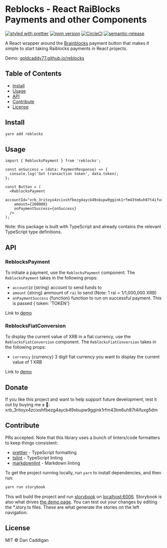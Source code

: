 # Reblocks - React RaiBlocks Payments and other Components

[![styled with prettier](https://img.shields.io/badge/styled_with-prettier-56b3b4.svg)](https://github.com/prettier/prettier)
[![npm version](https://img.shields.io/npm/v/reblocks.svg)](https://www.npmjs.org/package/reblocks)
[![CircleCI](https://circleci.com/gh/goldcaddy77/reblocks/tree/master.svg?style=shield)](https://circleci.com/gh/goldcaddy77/reblocks/tree/master)
[![semantic-release](https://img.shields.io/badge/%20%20%F0%9F%93%A6%F0%9F%9A%80-semantic--release-e10079.svg)](https://github.com/semantic-release/semantic-release)

A React wrapper around the [Brainblocks](https://github.com/brainblocks/brainblocks) payment button that makes
it simple to start taking Raiblocks payments in React projects.

Demo: [goldcaddy77.github.io/reblocks](https://goldcaddy77.github.io/reblocks/?selectedKind=ReblocksPayment)

## Table of Contents

- [Install](#install)
- [Usage](#usage)
- [API](#api)
- [Contribute](#contribute)
- [License](#license)

## Install

```bash
yarn add reblocks
```

## Usage

```tsx
import { ReblocksPayment } from 'reblocks';

const onSuccess = (data: PaymentResponse) => {
  console.log('Got transaction token', data.token);
};

const Button = (
  <ReblocksPayment
    accountId="xrb_3ritoyx4zcixshfbezg4aycb49xbupw9ggink1rfm43tm6uh87t4ifuxg5dm"
    amount={200000}
    onPaymentSuccess={onSuccess}
  />
);
```

Note: this package is built with TypeScript and already contains the relevant TypeScript type definitions.

## API

### ReblocksPayment

To initiate a payment, use the `ReblocksPayment` component.  The `ReblocksPayment` takes in the following props:

- `accountId` {string} account to send funds to
- `amount` {string} ammount of `rai` to send (Note: 1 rai = 1/1,000,000 XRB)
- `onPaymentSuccess` {function} function to run on successful payment.  This is passed { token: 'TOKEN'}

Link to [demo](https://goldcaddy77.github.io/reblocks/?selectedKind=ReblocksPayment)

### ReblocksFiatConversion

To display the current value of XRB in a fiat currency, use the `ReblocksFiatConversion` component.  The
`ReblocksFiatConversion` takes in the following props:

- `currency` {currency} 3 digit fiat currency you want to display the current value of 1 XRB

Link to [demo](https://goldcaddy77.github.io/reblocks/?selectedKind=ReblocksFiatConversion)

## Donate

If you like this project and want to help support future development, test it out by buying me a 🍺:
 xrb_3ritoyx4zcixshfbezg4aycb49xbupw9ggink1rfm43tm6uh87t4ifuxg5dm

## Contribute

PRs accepted.  Note that this library uses a bunch of linters/code formatters to keep things consistent:

- [prettier](https://github.com/prettier/prettier) - TypeScript formatting
- [tslint](https://github.com/palantir/tslint) - TypeScript linting
- [markdownlint](https://github.com/mivok/markdownlint) - Markdown linting

To get the project running locally, run `yarn` to install dependencies, and then run:

```typescript
yarn run storybook
```

This will build the project and run [storybook](https://github.com/storybooks/storybook) on [localhost:6006](http://localhost:6006/).
Storybook is also what drives [the demo page](https://goldcaddy77.github.io/reblocks/?selectedKind=ReblocksPayment&selectedStory=Small%20test%20transaction&full=0&addons=1&stories=1&panelRight=1&addonPanel=storybook%2Factions%2Factions-panel).
You can test out your changes by editing the *.story.ts files.  These are what generate the stories on the left navigation.

## License

MIT © Dan Caddigan
